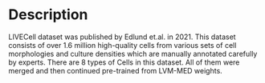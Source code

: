 
# Description

LIVECell dataset was published by Edlund et.al. in 2021. This dataset consists of over 1.6 million high-quality cells from various sets of cell morphologies and 
culture densities which are manually annotated carefully by experts.
There are 8 types of Cells in this dataset. All of them were merged and then continued pre-trained from LVM-MED weights.
